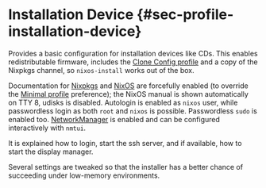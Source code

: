 # Installation Device {#sec-profile-installation-device}

Provides a basic configuration for installation devices like CDs.
This enables redistributable firmware, includes the
[Clone Config profile](#sec-profile-clone-config)
and a copy of the Nixpkgs channel, so `nixos-install`
works out of the box.

Documentation for [Nixpkgs](#opt-documentation.enable)
and [NixOS](#opt-documentation.nixos.enable) are
forcefully enabled (to override the
[Minimal profile](#sec-profile-minimal) preference); the
NixOS manual is shown automatically on TTY 8, udisks is disabled.
Autologin is enabled as `nixos` user, while passwordless
login as both `root` and `nixos` is possible.
Passwordless `sudo` is enabled too.
[NetworkManager](#opt-networking.networkmanager.enable) is
enabled and can be configured interactively with `nmtui`.

It is explained how to login, start the ssh server, and if available,
how to start the display manager.

Several settings are tweaked so that the installer has a better chance of
succeeding under low-memory environments.
